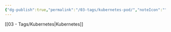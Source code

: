 ```yaml
---
{"dg-publish":true,"permalink":"/03-tags/kubernetes-pod/","noteIcon":""}
---
```


[[03 - Tags/Kubernetes\|Kubernetes]]
